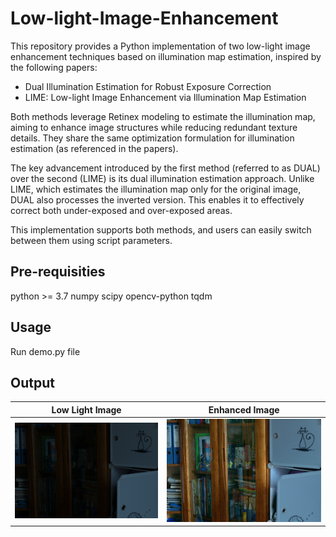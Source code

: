 # Low-light-Image-Enhancement

This repository provides a Python implementation of two low-light image enhancement techniques based on illumination map estimation, inspired by the following papers:

* Dual Illumination Estimation for Robust Exposure Correction
* LIME: Low-light Image Enhancement via Illumination Map Estimation

Both methods leverage Retinex modeling to estimate the illumination map, aiming to enhance image structures while reducing redundant texture details. They share the same optimization formulation for illumination estimation (as referenced in the papers).

The key advancement introduced by the first method (referred to as DUAL) over the second (LIME) is its dual illumination estimation approach. Unlike LIME, which estimates the illumination map only for the original image, DUAL also processes the inverted version. This enables it to effectively correct both under-exposed and over-exposed areas.

This implementation supports both methods, and users can easily switch between them using script parameters.

## Pre-requisities
  python >= 3.7
  numpy
  scipy
  opencv-python
  tqdm

## Usage
Run demo.py file

## Output
Low Light Image             |  Enhanced Image
:-------------------------:|:-------------------------:
![](demo/1.png)  |  ![](demo/Enhanced/1_DUAL_g0.6_l0.15.png)
